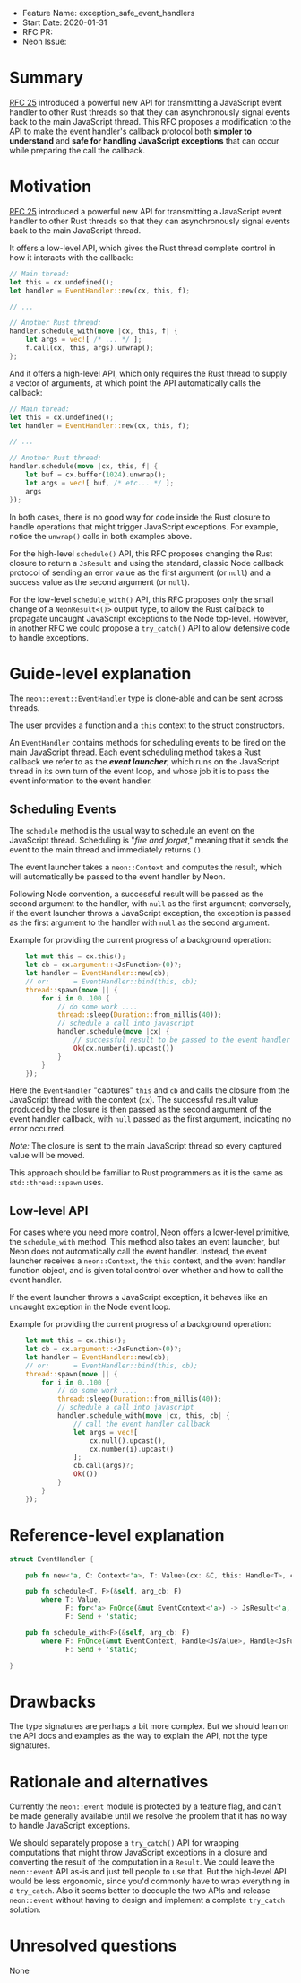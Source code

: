 - Feature Name: exception_safe_event_handlers
- Start Date: 2020-01-31
- RFC PR: 
- Neon Issue: 

# Summary
[summary]: #summary

[RFC 25](https://github.com/neon-bindings/rfcs/blob/master/text/0025-event-handler.md) introduced a powerful new API for transmitting a JavaScript event handler to other Rust threads so that they can asynchronously signal events back to the main JavaScript thread. This RFC proposes a modification to the API to make the event handler's callback protocol both **simpler to understand** and **safe for handling JavaScript exceptions** that can occur while preparing the call the callback.

# Motivation
[motivation]: #motivation

[RFC 25](https://github.com/neon-bindings/rfcs/blob/master/text/0025-event-handler.md) introduced a powerful new API for transmitting a JavaScript event handler to other Rust threads so that they can asynchronously signal events back to the main JavaScript thread.

It offers a low-level API, which gives the Rust thread complete control in how it interacts with the callback:

```rust
// Main thread:
let this = cx.undefined();
let handler = EventHandler::new(cx, this, f);

// ...

// Another Rust thread:
handler.schedule_with(move |cx, this, f| {
    let args = vec![ /* ... */ ];
    f.call(cx, this, args).unwrap();
};
```

And it offers a high-level API, which only requires the Rust thread to supply a vector of arguments, at which point the API automatically calls the callback:

```rust
// Main thread:
let this = cx.undefined();
let handler = EventHandler::new(cx, this, f);

// ...

// Another Rust thread:
handler.schedule(move |cx, this, f| {
    let buf = cx.buffer(1024).unwrap();
    let args = vec![ buf, /* etc... */ ];
    args
});
```

In both cases, there is no good way for code inside the Rust closure to handle operations that might trigger JavaScript exceptions. For example, notice the `unwrap()` calls in both examples above.

For the high-level `schedule()` API, this RFC proposes changing the Rust closure to return a `JsResult` and using the standard, classic Node callback protocol of sending an error value as the first argument (or `null`) and a success value as the second argument (or `null`).

For the low-level `schedule_with()` API, this RFC proposes only the small change of a `NeonResult<()>` output type, to allow the Rust callback to propagate uncaught JavaScript exceptions to the Node top-level. However, in another RFC we could propose a `try_catch()` API to allow defensive code to handle exceptions.

# Guide-level explanation
[guide-level-explanation]: #guide-level-explanation

The `neon::event::EventHandler` type is clone-able and can be sent across threads.

The user provides a function and a `this` context to the struct constructors.

An `EventHandler` contains methods for scheduling events to be fired on the main JavaScript thread. Each event scheduling method takes a Rust callback we refer to as the **_event launcher_**, which runs on the JavaScript thread in its own turn of the event loop, and whose job it is to pass the event information to the event handler.

## Scheduling Events

The `schedule` method is the usual way to schedule an event on the JavaScript thread. Scheduling is "_fire and forget_," meaning that it sends the event to the main thread and immediately returns `()`.

The event launcher takes a `neon::Context` and computes the result, which will automatically be passed to the event handler by Neon.

Following Node convention, a successful result will be passed as the second argument to the handler, with `null` as the first argument; conversely, if the event launcher throws a JavaScript exception, the exception is passed as the first argument to the handler with `null` as the second argument.

Example for providing the current progress of a background operation:

```rust
    let mut this = cx.this();
    let cb = cx.argument::<JsFunction>(0)?;
    let handler = EventHandler::new(cb);
    // or:      = EventHandler::bind(this, cb);
    thread::spawn(move || {
        for i in 0..100 {
            // do some work ....
            thread::sleep(Duration::from_millis(40));
            // schedule a call into javascript
            handler.schedule(move |cx| {
                // successful result to be passed to the event handler
                Ok(cx.number(i).upcast())
            }
        }
    });
```

Here the `EventHandler` "captures" `this` and `cb` and calls the closure from the JavaScript thread with the context (`cx`). The successful result value produced by the closure is then passed as the second argument of the event handler callback, with `null` passed as the first argument, indicating no error occurred.

*Note:* The closure is sent to the main JavaScript thread so every captured value will be moved.   

This approach should be familiar to Rust programmers as it is the same as `std::thread::spawn` uses.

## Low-level API

For cases where you need more control, Neon offers a lower-level primitive, the `schedule_with` method. This method also takes an event launcher, but Neon does not automatically call the event handler. Instead, the event launcher receives a `neon::Context`, the `this` context, and the event handler function object, and is given total control over whether and how to call the event handler.

If the event launcher throws a JavaScript exception, it behaves like an uncaught exception in the Node event loop.

Example for providing the current progress of a background operation:

```rust
    let mut this = cx.this();
    let cb = cx.argument::<JsFunction>(0)?;
    let handler = EventHandler::new(cb);
    // or:      = EventHandler::bind(this, cb);
    thread::spawn(move || {
        for i in 0..100 {
            // do some work ....
            thread::sleep(Duration::from_millis(40));
            // schedule a call into javascript
            handler.schedule_with(move |cx, this, cb| {
                // call the event handler callback
                let args = vec![
                    cx.null().upcast(),
                    cx.number(i).upcast()
                ];
                cb.call(args)?;
                Ok(())
            }
        }
    });
```

# Reference-level explanation
[reference-level-explanation]: #reference-level-explanation

```rust
struct EventHandler {

    pub fn new<'a, C: Context<'a>, T: Value>(cx: &C, this: Handle<T>, callback: Handle<JsFunction>) -> Self;

    pub fn schedule<T, F>(&self, arg_cb: F)
        where T: Value,
              F: for<'a> FnOnce(&mut EventContext<'a>) -> JsResult<'a, T>,
              F: Send + 'static;

    pub fn schedule_with<F>(&self, arg_cb: F)
        where F: FnOnce(&mut EventContext, Handle<JsValue>, Handle<JsFunction>) -> NeonResult<()>,
              F: Send + 'static;

}
```

# Drawbacks
[drawbacks]: #drawbacks

The type signatures are perhaps a bit more complex. But we should lean on the API docs and examples as the way to explain the API, not the type signatures.

# Rationale and alternatives
[alternatives]: #alternatives

Currently the `neon::event` module is protected by a feature flag, and can't be made generally available until we resolve the problem that it has no way to handle JavaScript exceptions.

We should separately propose a `try_catch()` API for wrapping computations that might throw JavaScript exceptions in a closure and converting the result of the computation in a `Result`. We could leave the `neon::event` API as-is and just tell people to use that. But the high-level API would be less ergonomic, since you'd commonly have to wrap everything in a `try_catch`. Also it seems better to decouple the two APIs and release `neon::event` without having to design and implement a complete `try_catch` solution.

# Unresolved questions
[unresolved]: #unresolved-questions

None